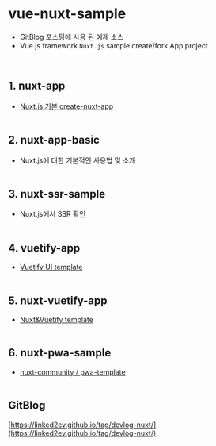 # vue-nuxt-sample

- GitBlog 포스팅에 사용 된 예제 소스
- Vue.js framework `Nuxt.js` sample create/fork App project

<br>

## 1. nuxt-app

- [Nuxt.js 기본 create-nuxt-app](https://github.com/nuxt/create-nuxt-app)  <br><br>


## 2. nuxt-app-basic

- Nuxt.js에 대한 기본적인 사용법 및 소개  <br><br>


## 3. nuxt-ssr-sample

- Nuxt.js에서 SSR 확인  <br><br>


## 4. vuetify-app

- [Vuetify UI template](https://vuetifyjs.com/ko/getting-started/quick-start)  <br><br>


## 5. nuxt-vuetify-app

- [Nuxt&Vuetify template](https://github.com/vuetifyjs/nuxt)  <br><br>


## 6. nuxt-pwa-sample

- [nuxt-community / pwa-template](https://github.com/nuxt-community/pwa-template)  <br><br>


## GitBlog

[https://linked2ev.github.io/tag/devlog-nuxt/](https://linked2ev.github.io/tag/devlog-nuxt/)
